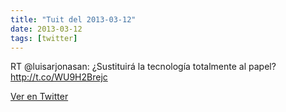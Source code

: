 ```yaml
---
title: "Tuit del 2013-03-12"
date: 2013-03-12
tags: [twitter]
---
```


RT @luisarjonasan: ¿Sustituirá la tecnología totalmente al papel? http://t.co/WU9H2Brejc



[Ver en Twitter](https://twitter.com/i/web/status/311617552176521216)
